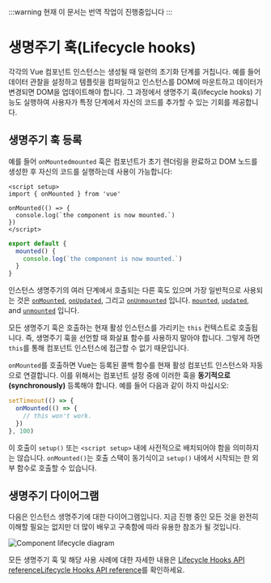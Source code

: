 :::warning 현재 이 문서는 번역 작업이 진행중입니다
:::


# 생명주기 훅(Lifecycle hooks)

각각의 Vue 컴포넌트 인스턴스는 생성될 때 일련의 초기화 단계를 거칩니다. 예를 들어 데이터 관찰을 설정하고 템플릿을 컴파일하고 인스턴스를 DOM에 마운트하고 데이터가 변경되면 DOM을 업데이트해야 합니다. 그 과정에서 생명주기 훅(lifecycle hooks) 기능도 실행하여 사용자가 특정 단계에서 자신의 코드를 추가할 수 있는 기회를 제공합니다.

## 생명주기 훅 등록

예를 들어 <span class="composition-api"><code>onMounted</code></span><span class="options-api"><code>mounted</code></span> 훅은 컴포넌트가 초기 렌더링을 완료하고 DOM 노드를 생성한 후 자신의 코드를 실행하는데 사용이 가능합니다:

<div class="composition-api">

```vue
<script setup>
import { onMounted } from 'vue'

onMounted(() => {
  console.log(`the component is now mounted.`)
})
</script>
```

</div>
<div class="options-api">

```js
export default {
  mounted() {
    console.log(`the component is now mounted.`)
  }
}
```

</div>

인스턴스 생명주기의 여러 단계에서 호출되는 다른 훅도 있으며 가장 일반적으로 사용되는 것은 <span class="composition-api">[`onMounted`](/api/composition-api-lifecycle.html#onmounted), [`onUpdated`](/api/composition-api-lifecycle.html#onupdated), 그리고 [`onUnmounted`](/api/composition-api-lifecycle.html#onunmounted) 입니다. </span><span class="options-api">[`mounted`](/api/options-lifecycle.html#mounted), [`updated`](/api/options-lifecycle.html#updated), and [`unmounted`](/api/options-lifecycle.html#unmounted) 입니다.</span>

<div class="options-api">

모든 생명주기 훅은 호출하는 현재 활성 인스턴스를 가리키는 `this` 컨텍스트로 호출됩니다. 즉, 생명주기 훅을 선언할 때 화살표 함수를 사용하지 말아야 합니다. 그렇게 하면 `this`를 통해 컴포넌트 인스턴스에 접근할 수 없기 때문입니다.

</div>

<div class="composition-api">

`onMounted`를 호출하면 Vue는 등록된 콜백 함수를 현재 활성 컴포넌트 인스턴스와 자동으로 연결합니다. 이를 위해서는 컴포넌트 설정 중에 이러한 훅을 **동기적으로(synchronously)** 등록해야 합니다. 예를 들어 다음과 같이 하지 마십시오:

```js
setTimeout(() => {
  onMounted(() => {
    // this won't work.
  })
}, 100)
```

이 호출이 `setup()` 또는 `<script setup>` 내에 사전적으로 배치되어야 함을 의미하지는 않습니다. `onMounted()`는 호출 스택이 동기식이고 `setup()` 내에서 시작되는 한 외부 함수로 호출할 수 있습니다.

</div>

## 생명주기 다이어그램

다음은 인스턴스 생명주기에 대한 다이어그램입니다. 지금 진행 중인 모든 것을 완전히 이해할 필요는 없지만 더 많이 배우고 구축함에 따라 유용한 참조가 될 것입니다.

![Component lifecycle diagram](https://github.com/vuejs-kr/docs-next/blob/main/ko-KR/src/guide/essentials/images/lifecycle.png?raw=true)

<!-- https://www.figma.com/file/Xw3UeNMOralY6NV7gSjWdS/Vue-Lifecycle -->

모든 생명주기 훅 및 해당 사용 사례에 대한 자세한 내용은 <span class="composition-api">[Lifecycle Hooks API reference](/api/composition-api-lifecycle.html)</span><span class="options-api">[Lifecycle Hooks API reference](/api/options-lifecycle.html)</span>를 확인하세요.
